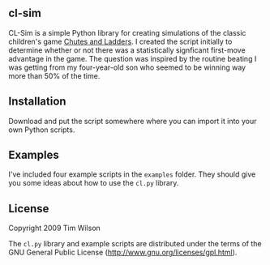 ## cl-sim

CL-Sim is a simple Python library for creating simulations of the classic children's game [Chutes and Ladders](http://en.wikipedia.org/wiki/Snakes_and_Ladders). I created the script initially to determine whether or not there was a statistically signficant first-move advantage in the game. The question was inspired by the routine beating I was getting from my four-year-old son who seemed to be winning way more than 50% of the time.

## Installation

Download and put the script somewhere where you can import it into your own Python scripts.

## Examples

I've included four example scripts in the `examples` folder. They should give you some ideas about how to use the `cl.py` library.

## License

Copyright 2009 Tim Wilson

The `cl.py` library and example scripts are distributed under the terms of the 
GNU General Public License (http://www.gnu.org/licenses/gpl.html).